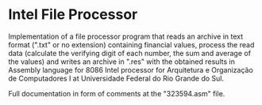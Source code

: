 # Intel File Processor

Implementation of a file processor program that reads an archive in text format (".txt" or no extension) containing financial values, process the read data (calculate the verifying digit of each number, the sum and average of the values) and writes an archive in ".res" with the obtained results in Assembly language for 8086 Intel processor for Arquitetura e Organização de Computadores I at Universidade Federal do Rio Grande do Sul.

Full documentation in form of comments at the "323594.asm" file.
